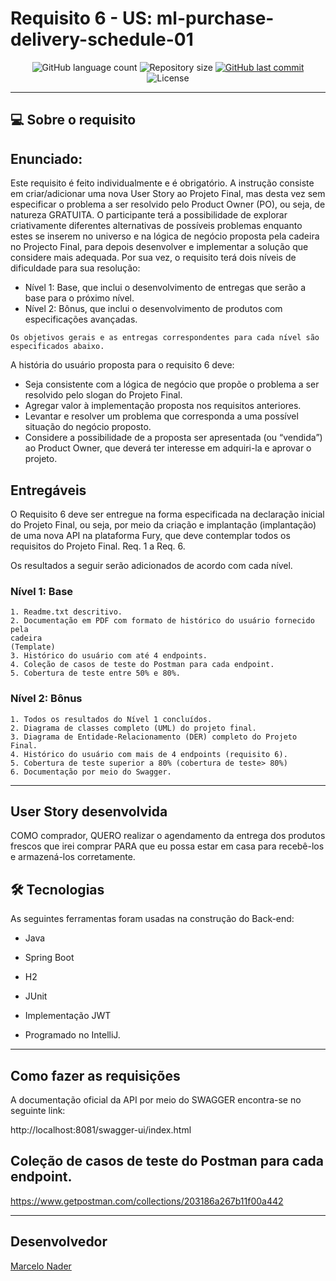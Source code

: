 # Requisito 6 - US: ml-purchase-delivery-schedule-01

<p align="center">
  <img alt="GitHub language count" src="https://img.shields.io/github/languages/count/Ml-Rafa/Projeto-Integrador?color=%2304D361">

  <img alt="Repository size" src="https://img.shields.io/github/repo-size/Ml-Rafa/Projeto-Integrador">

  <a href="https://github.com/Ml-Rafa/Projeto-Integrador/commits/requisito-6-marcelonader">
    <img alt="GitHub last commit" src="https://img.shields.io/github/last-commit/Ml-Rafa/Projeto-Integrador">
  </a>

  <img alt="License" src="https://img.shields.io/badge/license-MIT-brightgreen">

</p>

_________

## 💻 Sobre o requisito

## Enunciado:

Este requisito é feito individualmente e é obrigatório.
A instrução consiste em criar/adicionar uma nova User Story ao Projeto
Final, mas desta vez sem especificar o problema a ser resolvido pelo
Product Owner (PO), ou seja, de natureza GRATUITA. O participante terá
a possibilidade de explorar criativamente diferentes alternativas de
possíveis problemas enquanto estes se inserem no universo e na lógica
de negócio proposta pela cadeira no Projecto Final, para depois
desenvolver e implementar a solução que considere mais adequada.
Por sua vez, o requisito terá dois níveis de dificuldade para sua
resolução:
- Nível 1: Base, que inclui o desenvolvimento de entregas que serão
a base para o próximo nível.
- Nível 2: Bônus, que inclui o desenvolvimento de produtos com
especificações avançadas.

```
Os objetivos gerais e as entregas correspondentes para cada nível são
especificados abaixo.
```

A história do usuário proposta para o requisito 6 deve:

* Seja consistente com a lógica de negócio que propõe o problema a
ser resolvido pelo slogan do Projeto Final.
* Agregar valor à implementação proposta nos requisitos anteriores.
* Levantar e resolver um problema que corresponda a uma possível
situação do negócio proposto.
* Considere a possibilidade de a proposta ser apresentada (ou
“vendida”) ao Product Owner, que deverá ter interesse em
adquiri-la e aprovar o projeto.


## Entregáveis

O Requisito 6 deve ser entregue na forma especificada na declaração
inicial do Projeto Final, ou seja, por meio da criação e implantação
(implantação) de uma nova API na plataforma Fury, que deve contemplar
todos os requisitos do Projeto Final. Req. 1 a Req. 6.

Os resultados a seguir serão adicionados de acordo com cada nível.

### Nível 1: Base

    1. Readme.txt descritivo.
    2. Documentação em PDF com formato de histórico do usuário fornecido pela
    cadeira
    (Template)
    3. Histórico do usuário com até 4 endpoints.
    4. Coleção de casos de teste do Postman para cada endpoint.
    5. Cobertura de teste entre 50% e 80%.
    
### Nível 2: Bônus

    1. Todos os resultados do Nível 1 concluídos.
    2. Diagrama de classes completo (UML) do projeto final.
    3. Diagrama de Entidade-Relacionamento (DER) completo do Projeto Final.
    4. Histórico do usuário com mais de 4 endpoints (requisito 6).
    5. Cobertura de teste superior a 80% (cobertura de teste> 80%)
    6. Documentação por meio do Swagger.
_________


## User Story desenvolvida


COMO comprador, QUERO realizar o agendamento da entrega dos produtos frescos que irei comprar PARA que eu possa estar em casa para recebê-los e armazená-los corretamente.



## 🛠 Tecnologias

As seguintes ferramentas foram usadas na construção do Back-end:

- Java

- Spring Boot

- H2

- JUnit

- Implementação JWT

- Programado no IntelliJ.


_________

## Como fazer as requisições

A documentação oficial da API por meio do SWAGGER encontra-se no seguinte link: 

http://localhost:8081/swagger-ui/index.html



## Coleção de casos de teste do Postman para cada endpoint.

https://www.getpostman.com/collections/203186a267b11f00a442

_________


## Desenvolvedor

[Marcelo Nader](https://github.com/marcelonader-meli)

